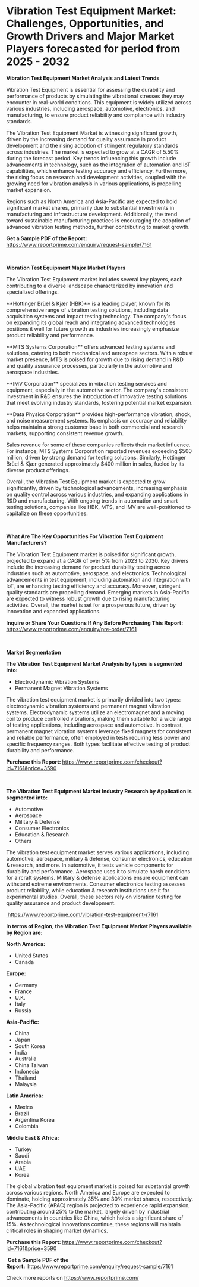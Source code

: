 <p><h1>Vibration Test Equipment Market: Challenges, Opportunities, and Growth Drivers and Major Market Players forecasted for period from 2025 - 2032</h1></p><p><strong>Vibration Test Equipment Market Analysis and Latest Trends</strong></p>
<p><p>Vibration Test Equipment is essential for assessing the durability and performance of products by simulating the vibrational stresses they may encounter in real-world conditions. This equipment is widely utilized across various industries, including aerospace, automotive, electronics, and manufacturing, to ensure product reliability and compliance with industry standards.</p><p>The Vibration Test Equipment Market is witnessing significant growth, driven by the increasing demand for quality assurance in product development and the rising adoption of stringent regulatory standards across industries. The market is expected to grow at a CAGR of 5.50% during the forecast period. Key trends influencing this growth include advancements in technology, such as the integration of automation and IoT capabilities, which enhance testing accuracy and efficiency. Furthermore, the rising focus on research and development activities, coupled with the growing need for vibration analysis in various applications, is propelling market expansion.</p><p>Regions such as North America and Asia-Pacific are expected to hold significant market shares, primarily due to substantial investments in manufacturing and infrastructure development. Additionally, the trend toward sustainable manufacturing practices is encouraging the adoption of advanced vibration testing methods, further contributing to market growth.</p></p>
<p><strong>Get a Sample PDF of the Report:&nbsp;</strong> <a href="https://www.reportprime.com/enquiry/request-sample/7161?utm_campaign=3091&utm_medium=2&utm_source=Github&utm_content=ia&utm_term=30032025&utm_id=vibration-test-equipment">https://www.reportprime.com/enquiry/request-sample/7161</a></p>
<p>&nbsp;</p>
<p><strong>Vibration Test Equipment Major Market Players</strong></p>
<p><p>The Vibration Test Equipment market includes several key players, each contributing to a diverse landscape characterized by innovation and specialized offerings. </p><p>**Hottinger Brüel & Kjær (HBK)** is a leading player, known for its comprehensive range of vibration testing solutions, including data acquisition systems and impact testing technology. The company's focus on expanding its global reach and integrating advanced technologies positions it well for future growth as industries increasingly emphasize product reliability and performance.</p><p>**MTS Systems Corporation** offers advanced testing systems and solutions, catering to both mechanical and aerospace sectors. With a robust market presence, MTS is poised for growth due to rising demand in R&D and quality assurance processes, particularly in the automotive and aerospace industries.</p><p>**IMV Corporation** specializes in vibration testing services and equipment, especially in the automotive sector. The company's consistent investment in R&D ensures the introduction of innovative testing solutions that meet evolving industry standards, fostering potential market expansion.</p><p>**Data Physics Corporation** provides high-performance vibration, shock, and noise measurement systems. Its emphasis on accuracy and reliability helps maintain a strong customer base in both commercial and research markets, supporting consistent revenue growth.</p><p>Sales revenue for some of these companies reflects their market influence. For instance, MTS Systems Corporation reported revenues exceeding $500 million, driven by strong demand for testing solutions. Similarly, Hottinger Brüel & Kjær generated approximately $400 million in sales, fueled by its diverse product offerings.</p><p>Overall, the Vibration Test Equipment market is expected to grow significantly, driven by technological advancements, increasing emphasis on quality control across various industries, and expanding applications in R&D and manufacturing. With ongoing trends in automation and smart testing solutions, companies like HBK, MTS, and IMV are well-positioned to capitalize on these opportunities.</p></p>
<p>&nbsp;</p>
<p><strong>What Are The Key Opportunities For Vibration Test Equipment Manufacturers?</strong></p>
<p><p>The Vibration Test Equipment market is poised for significant growth, projected to expand at a CAGR of over 5% from 2023 to 2030. Key drivers include the increasing demand for product durability testing across industries such as automotive, aerospace, and electronics. Technological advancements in test equipment, including automation and integration with IoT, are enhancing testing efficiency and accuracy. Moreover, stringent quality standards are propelling demand. Emerging markets in Asia-Pacific are expected to witness robust growth due to rising manufacturing activities. Overall, the market is set for a prosperous future, driven by innovation and expanded applications.</p></p>
<p><strong>Inquire or Share Your Questions If Any Before Purchasing This Report:</strong> <a href="https://www.reportprime.com/enquiry/pre-order/7161?utm_campaign=3091&utm_medium=2&utm_source=Github&utm_content=ia&utm_term=30032025&utm_id=vibration-test-equipment">https://www.reportprime.com/enquiry/pre-order/7161</a></p>
<p>&nbsp;</p>
<p><strong>Market Segmentation</strong></p>
<p><strong>The Vibration Test Equipment Market Analysis by types is segmented into:</strong></p>
<p><ul><li>Electrodynamic Vibration Systems</li><li>Permanent Magnet Vibration Systems</li></ul></p>
<p><p>The vibration test equipment market is primarily divided into two types: electrodynamic vibration systems and permanent magnet vibration systems. Electrodynamic systems utilize an electromagnet and a moving coil to produce controlled vibrations, making them suitable for a wide range of testing applications, including aerospace and automotive. In contrast, permanent magnet vibration systems leverage fixed magnets for consistent and reliable performance, often employed in tests requiring less power and specific frequency ranges. Both types facilitate effective testing of product durability and performance.</p></p>
<p><strong>Purchase this Report:&nbsp;</strong><a href="https://www.reportprime.com/checkout?id=7161&price=3590&utm_campaign=3091&utm_medium=2&utm_source=Github&utm_content=ia&utm_term=30032025&utm_id=vibration-test-equipment">https://www.reportprime.com/checkout?id=7161&price=3590</a></p>
<p>&nbsp;</p>
<p><strong>The Vibration Test Equipment Market Industry Research by Application is segmented into:</strong></p>
<p><ul><li>Automotive</li><li>Aerospace</li><li>Military & Defense</li><li>Consumer Electronics</li><li>Education & Research</li><li>Others</li></ul></p>
<p><p>The vibration test equipment market serves various applications, including automotive, aerospace, military & defense, consumer electronics, education & research, and more. In automotive, it tests vehicle components for durability and performance. Aerospace uses it to simulate harsh conditions for aircraft systems. Military & defense applications ensure equipment can withstand extreme environments. Consumer electronics testing assesses product reliability, while education & research institutions use it for experimental studies. Overall, these sectors rely on vibration testing for quality assurance and product development.</p></p>
<p><a href="https://www.reportprime.com/vibration-test-equipment-r7161?utm_campaign=3091&utm_medium=2&utm_source=Github&utm_content=ia&utm_term=30032025&utm_id=vibration-test-equipment">&nbsp;https://www.reportprime.com/vibration-test-equipment-r7161</a></p>
<p><strong>In terms of Region, the Vibration Test Equipment Market Players available by Region are:</strong></p>
<p>
    <p> <strong> North America: </strong>
        <ul>
            <li>United States</li>
            <li>Canada</li>
        </ul>
        </p> 
    <p> <strong> Europe: </strong>
        <ul>
            <li>Germany</li>
            <li>France</li>
            <li>U.K.</li>
            <li>Italy</li>
            <li>Russia</li>
        </ul>
        </p> 
    <p> <strong> Asia-Pacific: </strong>
        <ul>
            <li>China</li>
            <li>Japan</li>
            <li>South Korea</li>
            <li>India</li>
            <li>Australia</li>
            <li>China Taiwan</li>
            <li>Indonesia</li>
            <li>Thailand</li>
            <li>Malaysia</li>
        </ul>
        </p> 
    <p> <strong> Latin America: </strong>
        <ul>
            <li>Mexico</li>
            <li>Brazil</li>
            <li>Argentina Korea</li>
            <li>Colombia</li>
        </ul>
        </p> 
    <p> <strong> Middle East & Africa: </strong>
        <ul>
            <li>Turkey</li>
            <li>Saudi</li>
            <li>Arabia</li>
            <li>UAE</li>
            <li>Korea</li>
        </ul>
    </p>
    </p>
<p><p>The global vibration test equipment market is poised for substantial growth across various regions. North America and Europe are expected to dominate, holding approximately 35% and 30% market shares, respectively. The Asia-Pacific (APAC) region is projected to experience rapid expansion, contributing around 25% to the market, largely driven by industrial advancements in countries like China, which holds a significant share of 15%. As technological innovations continue, these regions will maintain critical roles in shaping market dynamics.</p></p>
<p><strong>Purchase this Report: </strong><a href="https://www.reportprime.com/checkout?id=7161&price=3590&utm_campaign=3091&utm_medium=2&utm_source=Github&utm_content=ia&utm_term=30032025&utm_id=vibration-test-equipment">https://www.reportprime.com/checkout?id=7161&price=3590</a></p>
<p>&nbsp;<strong>Get a Sample PDF of the Report:&nbsp;&nbsp;</strong><a href="https://www.reportprime.com/enquiry/request-sample/7161?utm_campaign=3091&utm_medium=2&utm_source=Github&utm_content=ia&utm_term=30032025&utm_id=vibration-test-equipment">https://www.reportprime.com/enquiry/request-sample/7161</a></p>
<p><strong></strong></p>
<p>Check more reports on <a href="https://www.reportprime.com/?utm_campaign=3091&utm_medium=2&utm_source=Github&utm_content=ia&utm_term=30032025&utm_id=vibration-test-equipment">https://www.reportprime.com/</a></p>